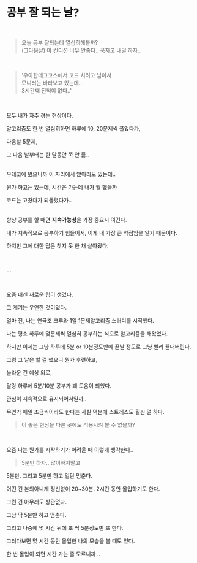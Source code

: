 # 공부 잘 되는 날?

<br>  

>오늘 공부 잘되는데 열심히해볼까?  
>(그다음날) 아 컨디션 너무 안좋다.. 푹자고 내일 하자.. 

<br>

>'우아한테크코스에서 코드 치려고 남아서   
모니터는 바라보고 있는데..   
3시간째 진척이 없다..' 

<br>

모두 내가 자주 겪는 현상이다.

알고리즘도 한 번 열심히하면 하루에 10, 20문제씩 풀었다가,  

다음날 5문제,  

그 다음 날부터는 한 달동안 쭉 안 풂..  
  <br>
  
우테코에 왔으니까 이 자리에서 앉아라도 있는데..

뭔가 하고는 있는데, 시간은 가는데 내가 뭘 했을까    

코드는 고쳤다가 되돌렸다가..  
  <br>
  
항상 공부를 할 때면 **지속가능성**을 가장 중요시 여긴다.

내가 지속적으로 공부하기 힘들어서, 이게 내 가장 큰 약점임을 알기 때문이다.  

하지만 그에 대한 답은 찾지 못 한 채 살아왔다.  

<br>

...  

<br>

요즘 내겐 새로운 팁이 생겼다.   

그 계기는 우연한 것이었다.  

얼마 전, 나는 연극조 크루와 1일 1문제알고리즘 스터디를 시작했다.  

나는 평소 하루에 몇문제씩 열심히 공부하는 식으로 알고리즘을 해왔었다. 

하지만 이제는 그냥 하루에 5분 or 10분정도만에 끝날 정도로 그냥 빨리 끝내버린다.  

그럼 그 날은 할 걸 했으니 뭔가 후련하고,

놀라운 건 예상 외로,  

달랑 하루에 5분/10분 공부가 꽤 도움이 되었다.  

관심이 지속적으로 유지되어서일까..  

무언가 매일 조금씩이라도 한다는 사실 덕분에 스트레스도 훨씬 덜 하다.  

> 이 좋은 현상을 다른 곳에도 적용시켜 볼 수 없을까?

<br>

요즘 나는 뭔가를 시작하기가 어려울 때 이렇게 생각한다..  
  

> 5분만 하자.. 많이하지말고


5분만. 그리고 5분만 하고 일단 멈춘다.  

어떤 건 본의아니게 정신없이 20~30분. 2시간 동안 몰입하기도 한다.  

그런 건 아무래도 상관없다. 

그냥 딱 5분만 하고 멈춘다.  

그리고 나중에 몇 시간 뒤에 또 딱 5분정도만 또 한다.  

그러다보면 몇 시간 동안 몰입한 나의 모습을 볼 때도 있다.

한 번 몰입이 되면 시간 가는 줄 모르니까 ..
